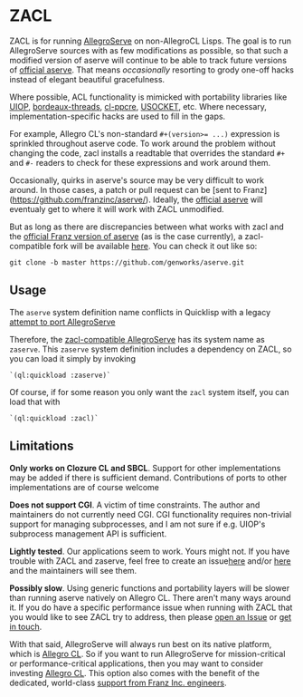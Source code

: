 # ZACL

ZACL is for running
[AllegroServe](https://github.com/franzinc/allegroserve/) on
non-AllegroCL Lisps. The goal is to run AllegroServe sources with as
few modifications as possible, so that such a modified version of
aserve will continue to be able to track future versions of [official
aserve](https://github.com/franzinc/allegroserve/). That means
*occasionally* resorting to grody one-off hacks instead of elegant
beautiful gracefulness. 

Where possible, ACL functionality is mimicked with portability
libraries like [UIOP](http://quickdocs.org/UIOP/),
[bordeaux-threads](http://quickdocs.org/bordeaux-threads/),
[cl-ppcre](http://weitz.de/cl-ppcre/),
[USOCKET](https://common-lisp.net/project/usocket/), etc. Where
necessary, implementation-specific hacks are used to fill in the gaps.

For example, Allegro CL's non-standard `#+(version>= ...)` expression
is sprinkled throughout aserve code. To work around the problem
without changing the code, zacl installs a readtable that overrides
the standard `#+` and `#-` readers to check for these expressions and
work around them.

Occasionally, quirks in aserve's source may be very difficult to work
around. In those cases, a patch or pull request can be [sent to Franz]
(https://github.com/franzinc/aserve/). Ideally, the [official
aserve](https://github.com/franzinc/aserve/) will eventualy get to
where it will work with ZACL unmodified.

But as long as there are discrepancies between what works with zacl
and the [official Franz version of
aserve](https://github.com/franzinc/aserve/) (as is the case
currently), a zacl-compatible fork will be available
[here](https://github.com/genworks/aserve/tree/zacl-compatible).  You
can check it out like so:

    git clone -b master https://github.com/genworks/aserve.git

## Usage

The `aserve` system definition name conflicts in Quicklisp with a
legacy [attempt to port
AllegroServe](https://sourceforge.net/p/portableaserve/git/ci/master/tree/)

Therefore, the [zacl-compatible
AllegroServe](https://github.com/genworks/aserve/tree/zacl-compatible)
has its system name as  `zaserve`. This `zaserve` system definition
includes a dependency on ZACL, so you can load it simply by invoking

    `(ql:quickload :zaserve)`

Of course, if for some reason you only want the `zacl` system itself,
you can load that with

    `(ql:quickload :zacl)`


## Limitations

**Only works on Clozure CL and SBCL**. Support for other
implementations may be added if there is sufficient
demand. Contributions of ports to other implementations are of course
welcome

**Does not support CGI**. A victim of time constraints. The author and
maintainers do not currently need CGI. CGI functionality requires
non-trivial support for managing subprocesses, and I am not sure if
e.g. UIOP's subprocess management API is sufficient.

**Lightly tested**. Our applications seem to work. Yours might not. If
you have trouble with ZACL and zaserve, feel free to create an
issue[here](https://gitlab.common-lisp.net/zbeane/zacl/issues) and/or
[here](https://github.com/genworks/aserve/tree/zacl-compatible) and
the maintainers will see them.

**Possibly slow**. Using generic functions and portability layers will
be slower than running aserve natively on Allegro CL. There aren't
many ways around it. If you do have a specific performance issue when
running with ZACL that you would like to see ZACL try to address, then
please [open an
Issue](https://gitlab.common-lisp.net/zbeane/zacl/issues) or [get in
touch](mailto:xach@xach.com).

With that said, AllegroServe will always run best on its native
platform, which is [Allegro
CL](https://franz.com/products/allegro-common-lisp/). So if you want
to run AllegroServe for mission-critical or performance-critical
applications, then you may want to consider investing [Allegro
CL](https://franz.com/products/allegro-common-lisp/). This option also
comes with the benefit of the dedicated, world-class [support from
Franz Inc. engineers](https://franz.com).


